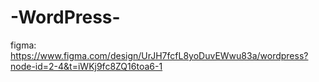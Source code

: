 # -WordPress-




figma:
https://www.figma.com/design/UrJH7fcfL8yoDuvEWwu83a/wordpress?node-id=2-4&t=iWKj9fc8ZQ16toa6-1


